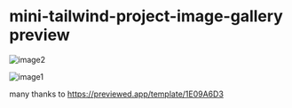 # mini-tailwind-project-image-gallery preview
![image2](https://user-images.githubusercontent.com/103680253/199327201-306d523d-92d1-4000-9566-7560fb46d7b2.png)

![image1](https://user-images.githubusercontent.com/103680253/199327214-fcae70e0-60c2-4c79-bec7-c38335a27fff.png)

many thanks to https://previewed.app/template/1E09A6D3
